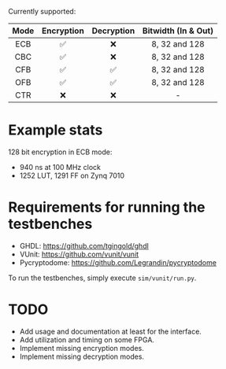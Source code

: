 Currently supported:

| Mode | Encryption | Decryption | Bitwidth (In & Out) |
| :---: | :---: | :---: | :---: |
| ECB | &#x2705; | &#x274C; | 8, 32 and 128 |
| CBC | &#x2705; | &#x274C; | 8, 32 and 128 |
| CFB | &#x2705; | &#x2705; | 8, 32 and 128 |
| OFB | &#x2705; | &#x2705; | 8, 32 and 128 |
| CTR | &#x274C; | &#x274C; | - |

# Example stats

128 bit encryption in ECB mode:
- 940 ns at 100 MHz clock
- 1252 LUT, 1291 FF on Zynq 7010

[//]: # (- 0.392 ns worst negative slack at 250 MHz
           TODO: check if the constraints are set correctly)

# Requirements for running the testbenches

- GHDL: https://github.com/tgingold/ghdl
- VUnit: https://github.com/vunit/vunit
- Pycryptodome: https://github.com/Legrandin/pycryptodome

To run the testbenches, simply execute `sim/vunit/run.py`.

# TODO

- Add usage and documentation at least for the interface.
- Add utilization and timing on some FPGA.
- Implement missing encryption modes.
- Implement missing decryption modes.